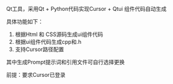 Qt工具，采用Qt + Python代码实现Cursor + Qtui 组件代码自动生成

具体功能如下：

1. 根据Html 和 CSS源码生成ui组件代码
2. 根据ui组件代码生成cpp和.h
3. 支持Cursor路径配置

其中生成Prompt提示词和引用文件可自行选择更换



前提：要求Cursor已登录

